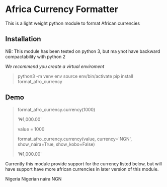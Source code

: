 # Africa Currency Formatter
This is a light weight python module to format African currencies

## Installation
NB: This module has been tested on python 3, but ma ynot have
backward compactability with python 2

*We recommend you create a virtual enviroment*
> python3 -m venv env
> source env/bin/activate
> pip install format_afro_currency

## Demo
> format_afro_currency.currency(1000)
> 
> '₦1,000.00'
> 
> value = 1000
> 
> format_afro_currency.currency(value, currency='NGN', show_naira=True, show_kobo=False)
> 
> '₦1,000.00'

Currently this module provide support for the currency listed below,
but will have support have more african currencies in later version of this module.

Nigeria 				Nigerian naira 			NGN

